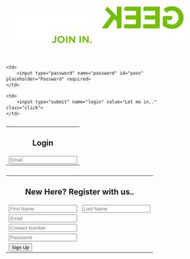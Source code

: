  <html>
 <head>
<link rel="stylesheet" href="css/head.css">
<link rel="icon" href="res/ThinkGeek-pt.png" sizes="16x16">
<link href="https://fonts.googleapis.com/css?family=Bree+Serif" rel="stylesheet">
<script type="text/javascript" src="scripts/signupForm.js"></script>
<script type="text/javascript" src="scripts/loginForm.js"></script>
<title>ThinkGeek | Join in. Geek out.</title>
</head>
<body>
<h1><center><img src="res/thinkgeek-png.png"></center></h1>


<!-- LOGIN -->

<div id="login">
<form name="loginForm" method="post" action="process.php" onsubmit="return ValidateUsername() ">
<table align="left" width="150%">
<tr>
	<td align="center">
		<h2>Login</h2>
	</td>
</tr>
<tr>	
	<td>
		<input type="text" name="username" id="user" placeholder="Email" required>
	</td>	
</tr>
<br>
<tr>	

	<td>
		<input type="password" name="password" id="pass" placeholder="Password" required>
	</td>
</tr>
<tr>
	
	<td>
		<input type="submit" name="login" value="Let me in.." class="click">
	</td>
</tr>

</table>
</form>
</div>


<!-- SIGNUP -->

<form name="signupForm" method="post" action="sign.php" id="signup" onsubmit="return ValidateFname() || ValidateLname() || ValidateEmail() || ValidateMobile() ">
<table align="right"> 
<tr>
	<td align="center" colspan="2">
		<h2>New Here? Register with us..</h2>
	</td>
</tr>
<tr>
	<td>
		<input type="text" name="fname" placeholder="First Name" required>	
	</td>
	<td>
		<input type="text" name="lname" placeholder="Last Name" required>
	</td>
</tr>

<tr>
	<td colspan="2">
		<input type="email" name="email" placeholder="Email" required>
	</td>
</tr>
<tr>
	<td colspan="2">
		<input type="text" name="phone" placeholder="Contact Number" required>
	</td>
</tr>
<tr>	
	<td colspan="2">
		<input type="password" name="password" placeholder="Password" required>
	</td>
</tr>

<tr>

<td colspan="2">
	<input type="submit" name="signup" value="Sign Up" class="click">
</td>
</tr>

</table>

</body>
</html>
